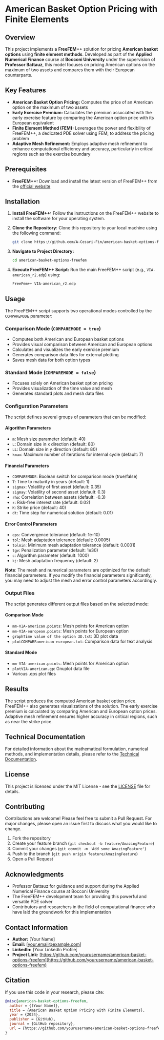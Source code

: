 # American Basket Option Pricing with Finite Elements

## Overview

This project implements a **FreeFEM++** solution for pricing **American basket options** using **finite element methods**. Developed as part of the **Applied Numerical Finance** course at **Bocconi University** under the supervision of **Professor Battauz**, this model focuses on pricing American options on the maximum of two assets and compares them with their European counterparts.
## Key Features

* **American Basket Option Pricing:** Computes the price of an American option on the maximum of two assets
* **Early Exercise Premium:** Calculates the premium associated with the early exercise feature by comparing the American option price with its European equivalent
* **Finite Element Method (FEM):** Leverages the power and flexibility of FreeFEM++, a dedicated PDE solver using FEM, to address the pricing problem
* **Adaptive Mesh Refinement:** Employs adaptive mesh refinement to enhance computational efficiency and accuracy, particularly in critical regions such as the exercise boundary

## Prerequisites

* **FreeFEM++:** Download and install the latest version of FreeFEM++ from the [official website](https://doc.freefem.org/introduction/download.html)

## Installation

1. **Install FreeFEM++:** Follow the instructions on the FreeFEM++ website to install the software for your operating system.

2. **Clone the Repository:** Clone this repository to your local machine using the following command:
   ```bash
   git clone https://github.com/A-Cesari-Fin/american-basket-options-freefem.git
   ```
3. **Navigate to Project Directory:**
   ```bash
   cd american-basket-options-freefem
   ```

4. **Execute FreeFEM++ Script:** Run the main FreeFEM++ script (e.g., `VIA-american_r2.edp`) using:
   ```bash
   FreeFem++ VIA-american_r2.edp 
   ```

## Usage

The FreeFEM++ script supports two operational modes controlled by the `COMPAREMODE` parameter:

### Comparison Mode (`COMPAREMODE = true`)
- Computes both American and European basket options
- Provides visual comparison between American and European options
- Calculates and visualizes the early exercise premium
- Generates comparison data files for external plotting
- Saves mesh data for both option types

### Standard Mode (`COMPAREMODE = false`)
- Focuses solely on American basket option pricing
- Provides visualization of the time value and mesh
- Generates standard plots and mesh data files

### Configuration Parameters

The script defines several groups of parameters that can be modified:

#### Algorithm Parameters
* `m`: Mesh size parameter (default: 40)
* `L`: Domain size in x direction (default: 80)
* `LL`: Domain size in y direction (default: 80)
* `kmax`: Maximum number of iterations for internal cycle (default: 7)

#### Financial Parameters
* `COMPAREMODE`: Boolean switch for comparison mode (true/false)
* `T`: Time to maturity in years (default: 1)
* `sigmax`: Volatility of first asset (default: 0.35)
* `sigmay`: Volatility of second asset (default: 0.3)
* `rho`: Correlation between assets (default: -0.3)
* `r`: Risk-free interest rate (default: 0.02)
* `K`: Strike price (default: 40)
* `dt`: Time step for numerical solution (default: 0.01)

#### Error Control Parameters
* `eps`: Convergence tolerance (default: 1e-10)
* `tol`: Mesh adaptation tolerance (default: 0.0005)
* `tolmin`: Minimum mesh adaptation tolerance (default: 0.0001)
* `tgv`: Penalization parameter (default: 1e30)
* `c`: Algorithm parameter (default: 1000)
* `kj`: Mesh adaptation frequency (default: 2)

**Note**: The mesh and numerical parameters are optimized for the default financial parameters. If you modify the financial parameters significantly, you may need to adjust the mesh and error control parameters accordingly.

### Output Files

The script generates different output files based on the selected mode:

#### Comparison Mode
- `mm-VIA-american.points`: Mesh points for American option
- `mm-VIA-european.points`: Mesh points for European option
- `graphTime value of the option 3D.txt`: 3D plot data
- `plotCOMPAREamerican-european.txt`: Comparison data for text analysis

#### Standard Mode
- `mm-VIA-american.points`: Mesh points for American option
- `plotVIA-american.gp`: Gnuplot data file
- Various .eps plot files

## Results

The script produces the computed American basket option price. FreeFEM++ also generates visualizations of the solution. The early exercise premium is calculated by comparing American and European option prices. Adaptive mesh refinement ensures higher accuracy in critical regions, such as near the strike price.

## Technical Documentation

For detailed information about the mathematical formulation, numerical methods, and implementation details, please refer to the [Technical Documentation](docs/Finite_Element_Methods_for_Option_Pricing.pdf).

## License

This project is licensed under the MIT License - see the [LICENSE](LICENSE) file for details.

## Contributing

Contributions are welcome! Please feel free to submit a Pull Request. For major changes, please open an issue first to discuss what you would like to change.

1. Fork the repository
2. Create your feature branch (`git checkout -b feature/AmazingFeature`)
3. Commit your changes (`git commit -m 'Add some AmazingFeature'`)
4. Push to the branch (`git push origin feature/AmazingFeature`)
5. Open a Pull Request

## Acknowledgments

* Professor Battauz for guidance and support during the Applied Numerical Finance course at Bocconi University
* The FreeFEM++ development team for providing this powerful and versatile PDE solver
* Contributors and researchers in the field of computational finance who have laid the groundwork for this implementation

## Contact Information

* **Author:** [Your Name]
* **Email:** [your.email@example.com]
* **LinkedIn:** [Your LinkedIn Profile]
* **Project Link:** [https://github.com/yourusername/american-basket-options-freefem](https://github.com/yourusername/american-basket-options-freefem)

## Citation

If you use this code in your research, please cite:
```bibtex
@misc{american-basket-options-freefem,
  author = {[Your Name]},
  title = {American Basket Option Pricing with Finite Elements},
  year = {2024},
  publisher = {GitHub},
  journal = {GitHub repository},
  url = {https://github.com/yourusername/american-basket-options-freefem}
}
```
